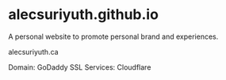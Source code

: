 # alecsuriyuth.github.io
A personal website to promote personal brand and experiences.

alecsuriyuth.ca

Domain: GoDaddy
SSL Services: Cloudflare
